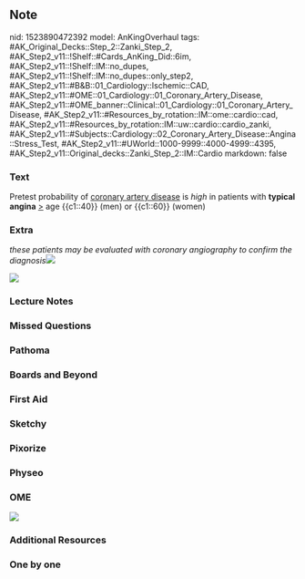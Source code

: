 ## Note
nid: 1523890472392
model: AnKingOverhaul
tags: #AK_Original_Decks::Step_2::Zanki_Step_2, #AK_Step2_v11::!Shelf::#Cards_AnKing_Did::6im, #AK_Step2_v11::!Shelf::IM::no_dupes, #AK_Step2_v11::!Shelf::IM::no_dupes::only_step2, #AK_Step2_v11::#B&B::01_Cardiology::Ischemic::CAD, #AK_Step2_v11::#OME::01_Cardiology::01_Coronary_Artery_Disease, #AK_Step2_v11::#OME_banner::Clinical::01_Cardiology::01_Coronary_Artery_Disease, #AK_Step2_v11::#Resources_by_rotation::IM::ome::cardio::cad, #AK_Step2_v11::#Resources_by_rotation::IM::uw::cardio::cardio_zanki, #AK_Step2_v11::#Subjects::Cardiology::02_Coronary_Artery_Disease::Angina::Stress_Test, #AK_Step2_v11::#UWorld::1000-9999::4000-4999::4395, #AK_Step2_v11::Original_decks::Zanki_Step_2::IM::Cardio
markdown: false

### Text
Pretest probability of <u>coronary artery disease</u> is
<i>high</i> in patients with <b>typical angina</b> <u>></u> age
{{c1::40}} (men) or {{c1::60}} (women)

### Extra
<i>these patients may be evaluated with coronary angiography to
confirm the diagnosis</i><img src="eval%20of%20chest%20pain.png">
<div>
  <div>
    <i><img src="prtp.png"></i>
  </div>
</div>

### Lecture Notes


### Missed Questions


### Pathoma


### Boards and Beyond


### First Aid


### Sketchy


### Pixorize


### Physeo


### OME
<div class="ome-widget">
  <a href=
  "https://onlinemeded.org/spa/cardiology/coronary-artery-disease/acquire?ref=anki">
  <img src="_OME_AnkiFlashcards_Lesson_3.png"></a>
</div>

### Additional Resources


### One by one

